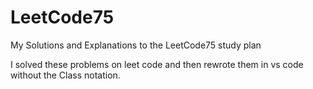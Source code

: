 # LeetCode75
My Solutions and Explanations to the LeetCode75 study plan

I solved these problems on leet code and then rewrote them in vs code without the Class notation.
